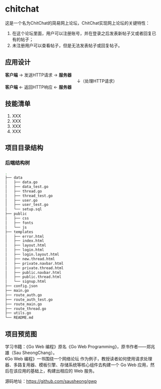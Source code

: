 # chitchat
这是一个名为ChitChat的简易网上论坛，ChitChat实现网上论坛的关键特性：  
1. 在这个论坛里面，用户可以注册账号，并在登录之后发表新帖子又或者回复已有的帖子；
2. 未注册用户可以查看帖子，但是无法发表帖子或回复帖子。

## 应用设计
**客户端** → 发送HTTP请求 → **服务器**  
　　　　　　　　　　　　　　　　　↓（处理HTTP请求）  
**客户端** ← 返回HTTP响应 ← **服务器**

## 技能清单
1. XXX
2. XXX
3. XXX
4. XXX

## 项目目录结构
### 后端结构树
```bash
.
├── data
│   ├── data.go
│   ├── data_test.go
│   ├── thread.go
│   ├── thread_test.go
│   ├── user.go
│   ├── user_test.go
│   └── setup.sql
├── public
│   ├── css
│   ├── fonts
│   └── js
├── templates
│   ├── error.html
│   ├── index.html
│   ├── layout.html
│   ├── login.html
│   ├── login.layout.html
│   ├── new.thread.html
│   ├── private.navbar.html
│   ├── private.thread.html
│   ├── public.navbar.html
│   ├── public.thread.html
│   └── signup.html
├── config.json
├── main.go
├── route_auth.go
├── route_auth_test.go
├── route_main.go
├── route_thread.go
├── utils.go
└── README.md
```

## 项目预览图


学习书籍：《Go Web 编程》原名《Go Web Programming》，原书作者——郑兆雄（Sau SheongChang）。  
《Go Web 编程》一书围绕一个网络论坛 作为例子，教授读者如何使用请求处理器、多路复用器、模板引擎、存储系统等核心组件去构建一个 Go Web 应用，然后在该应用的基础上，构建出相应的 Web 服务。

源码地址：https://github.com/sausheong/gwp